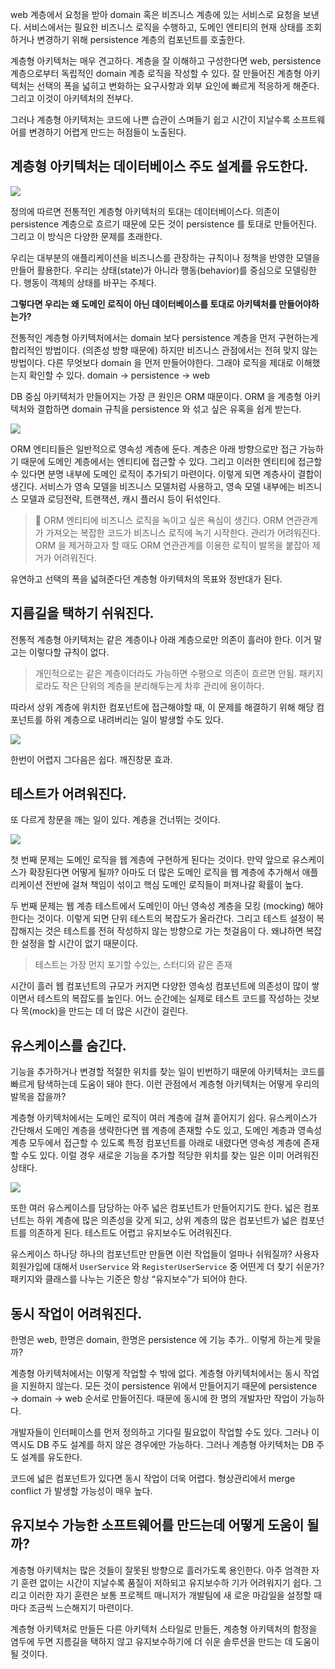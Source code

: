 web 계층에서 요청을 받아 domain 혹은 비즈니스 계층에 있는 서비스로 요청을 보낸다. 서비스에서는 필요한 비즈니스 로직을 수행하고, 도메인 엔티티의 현재 상태를 조회하거나 변경하기 위해 persistence 계층의 컴포넌트를 호출한다.

계층형 아키텍처는 매우 견고하다. 계층을 잘 이해하고 구성한다면 web, persistence 계층으로부터 독립적인 domain 계층 로직을 작성할 수 있다. 잘 만들어진 계층형 아키텍처는 선택의 폭을 넓히고 변화하는 요구사항과 외부 요인에 빠르게 적응하게 해준다. 그리고 이것이 아키텍처의 전부다.

그러나 계층형 아키텍처는 코드에 나쁜 습관이 스며들기 쉽고 시간이 지날수록 소프트웨어를 변경하기 어렵게 만드는 허점들이 노출된다.

## 계층형 아키텍처는 데이터베이스 주도 설계를 유도한다.
  
![](https://i.imgur.com/bsdjm5n.png)

정의에 따르면 전통적인 계층형 아키텍처의 토대는 데이터베이스다. 의존이 persistence 계층으로 흐르기 때문에 모든 것이 persistence 를 토대로 만들어진다. 그리고 이 방식은 다양한 문제를 초래한다.

우리는 대부분의 애플리케이션을 비즈니스를 관장하는 규칙이나 정책을 반영한 모델을 만들어 활용한다. 우리는 상태(state)가 아니라 행동(behavior)를 중심으로 모델링한다. 행동이 객체의 상태를 바꾸는 주체다.

**그렇다면 우리는 왜 도메인 로직이 아닌 데이터베이스를 토대로 아키텍처를 만들어야하는가?**

전통적인 계층형 아키텍처에서는 domain 보다 persistence 계층을 먼저 구현하는게 합리적인 방법이다. (의존성 방향 때문에) 하지만 비즈니스 관점에서는 전혀 맞지 않는 방법이다. 다른 무엇보다 domain 을 먼저 만들어야한다. 그래야 로직을 제대로 이해했는지 확인할 수 있다. domain → persistence → web

DB 중심 아키텍처가 만들어지는 가장 큰 원인은 ORM 때문이다. ORM 을 계층형 아키텍처와 결합하면 domain 규칙을 persistence 와 섞고 싶은 유혹을 쉽게 받는다.

![](https://i.imgur.com/OQbcp5u.png)

ORM 엔티티들은 일반적으로 영속성 계층에 둔다. 계층은 아래 방향으로만 접근 가능하기 때문에 도메인 계층에서는 엔티티에 접근할 수 있다. 그리고 이러한 엔티티에 접근할 수 있다면 분명 내부에 도메인 로직이 추가되기 마련이다. 이렇게 되면 계층사이 결합이 생긴다. 서비스가 영속 모델을 비즈니스 모델처럼 사용하고, 영속 모델 내부에는 비즈니스 모델과 로딩전략, 트랜잭션, 캐시 플러시 등이 뒤섞인다.

> 📝 ORM 엔티티에 비즈니스 로직을 녹이고 싶은 욕심이 생긴다. ORM 연관관계가 가져오는 복잡한 코드가 비즈니스 로직에 녹기 시작한다. 관리가 어려워진다. ORM 을 제거하고자 할 때도 ORM 연관관계를 이용한 로직이 발목을 붙잡아 제거가 어려워진다.

유연하고 선택의 폭을 넓혀준다던 계층형 아키텍처의 목표와 정반대가 된다.

## 지름길을 택하기 쉬워진다.

전통적 계층형 아키텍처는 같은 계층이나 아래 계층으로만 의존이 흘러야 한다. 이거 말고는 이렇다할 규칙이 없다.

> 개인적으로는 같은 계층이더라도 가능하면 수평으로 의존이 흐르면 안됨. 패키지로라도 작은 단위의 계층을 분리해두는게 차후 관리에 용이하다.
  
따라서 상위 계층에 위치한 컴포넌트에 접근해야할 때, 이 문제를 해결하기 위해 해당 컴포넌트를 하위 계층으로 내려버리는 일이 발생할 수도 있다.

![](https://i.imgur.com/Eb9P0m3.png)

한번이 어렵지 그다음은 쉽다. 깨진창문 효과.

## 테스트가 어려워진다.

또 다르게 창문을 깨는 일이 있다. 계층을 건너뛰는 것이다.

![](https://i.imgur.com/1X2O5zp.png)

첫 번째 문제는 도메인 로직을 웹 계층에 구현하게 된다는 것이다. 만약 앞으로 유스케이스가 확장된다면 어떻게 될까? 아마도 더 많은 도메인 로직을 웹 계층에 추가해서 애플리케이션 전반에 걸쳐 책임이 섞이고 핵심 도메인 로직들이 퍼져나갈 확률이 높다.

두 번째 문제는 웹 계층 테스트에서 도메인이 아닌 영속성 계층을 모킹 (mocking) 해야 한다는 것이다. 이렇게 되면 단위 테스트의 복잡도가 올라간다. 그리고 테스트 설정이 복잡해지는 것은 테스트를 전혀 작성하지 않는 방향으로 가는 첫걸음이 다. 왜냐하면 복잡한 설정을 할 시간이 없기 때문이다.

> 테스트는 가장 먼지 포기할 수있는, 스터디와 같은 존재

시간이 흘러 웹 컴포넌트의 규모가 커지면 다양한 영속성 컴포넌트에 의존성이 많이 쌓이면서 테스트의 복잡도를 높인다. 어느 순간에는 실제로 테스트 코드를 작성하는 것보다 목(mock)을 만드는 데 더 많은 시간이 걸린다.

## 유스케이스를 숨긴다.

기능을 추가하거나 변경할 적절한 위치를 찾는 일이 빈번하기 때문에 아키텍처는 코드를 빠르게 탐색하는데 도움이 돼야 한다. 이런 관점에서 계층형 아키텍처는 어떻게 우리의 발목을 잡을까?

계층형 아키텍처에서는 도메인 로직이 여러 계층에 걸쳐 흩어지기 쉽다. 유스케이스가 간단해서 도메인 계층을 생략한다면 웹 계층에 존재할 수도 있고, 도메인 계층과 영속성 계층 모두에서 접근할 수 있도록 특정 컴포넌트를 아래로 내렸다면 영속성 계층에 존재할 수도 있다. 이럴 경우 새로운 기능을 추가할 적당한 위치를 찾는 일은 이미 어려워진 상태다.

![](https://i.imgur.com/HE1yVwW.png)
  
또한 여러 유스케이스를 담당하는 아주 넓은 컴포넌트가 만들어지기도 한다. 넓은 컴포넌트는 하위 계층에 많은 의존성을 갖게 되고, 상위 계층의 많은 컴포넌트가 넓은 컴포넌트를 의존하게 된다. 테스트도 어렵고 유지보수도 어려워진다.

유스케이스 하나당 하나의 컴포넌트만 만들면 이런 작업들이 얼마나 쉬워질까? 사용자 회원가입에 대해서 `UserService` 와 `RegisterUserService` 중 어떤게 더 찾기 쉬운가? 패키지와 클래스를 나누는 기준은 항상 “유지보수”가 되어야 한다.

  

## 동시 작업이 어려워진다.

한명은 web, 한명은 domain, 한명은 persistence 에 기능 추가.. 이렇게 하는게 맞을까?

계층형 아키텍처에서는 이렇게 작업할 수 밖에 없다. 계층형 아키텍처에서는 동시 작업을 지원하지 않는다. 모든 것이 persistence 위에서 만들어지기 때문에 persistence → domain → web 순서로 만들어진다. 때문에 동시에 한 명의 개발자만 작업이 가능하다.

개발자들이 인터페이스를 먼저 정의하고 기다릴 필요없이 작업할 수도 있다. 그러나 이 역시도 DB 주도 설계를 하지 않은 경우에만 가능하다. 그러나 계층형 아키텍처는 DB 주도 설계를 유도한다.

코드에 넓은 컴포넌트가 있다면 동시 작업이 더욱 어렵다. 형상관리에서 merge conflict 가 발생할 가능성이 매우 높다.

## 유지보수 가능한 소프트웨어를 만드는데 어떻게 도움이 될까?

계층형 아키텍처는 많은 것들이 잘못된 방향으로 흘러가도록 용인한다. 아주 엄격한 자기 훈련 없이는 시간이 지날수록 품질이 저하되고 유지보수하 기가 어려워지기 쉽다. 그리고 이러한 자기 훈련은 보통 프로젝트 매니저가 개발팀에 새 로운 마감일을 설정할 때마다 조금씩 느슨해지기 마련이다.

계층형 아키텍처로 만들든 다른 아키텍처 스타일로 만들든, 계층형 아키텍처의 함정을 염두에 두면 지름길을 택하지 않고 유지보수하기에 더 쉬운 솔루션을 만드는 데 도움이 될 것이다.